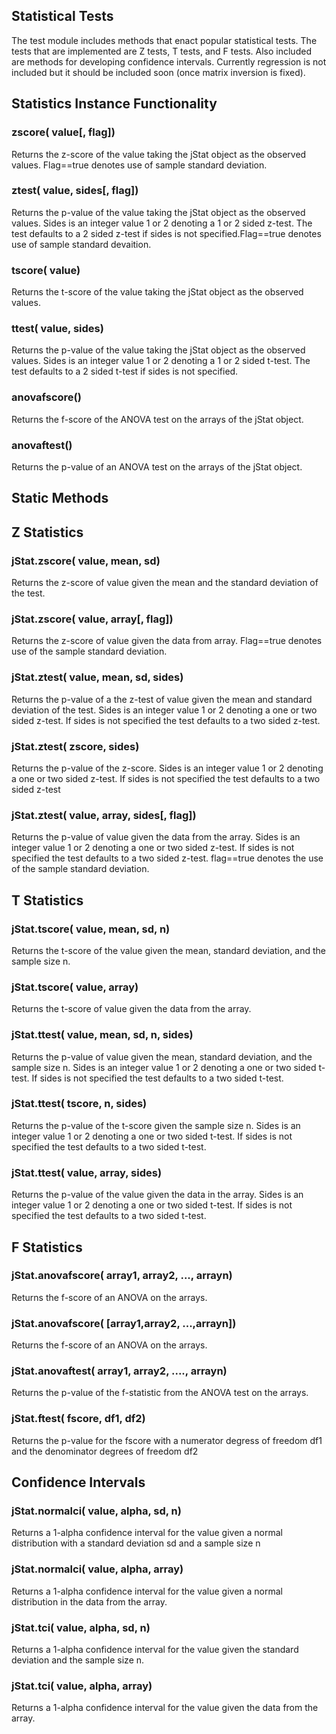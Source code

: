## Statistical Tests

The test module includes methods that enact popular statistical tests.
The tests that are implemented are Z tests, T tests, and F tests.
Also included are methods for developing confidence intervals. Currently
regression is not included but it should be included soon (once matrix
inversion is fixed).

## Statistics Instance Functionality

### zscore( value[, flag])

Returns the z-score of the value taking the jStat object as the observed
values. Flag==true denotes use of sample standard deviation.

### ztest( value, sides[, flag])

Returns the p-value of the value taking the jStat object as the observed
values. Sides is an integer value 1 or 2 denoting a 1 or 2 sided z-test.
The test defaults to a 2 sided z-test if sides is not specified.Flag==true
denotes use of sample standard devaition.

### tscore( value)

Returns the t-score of the value taking the jStat object as the observed
values.

### ttest( value, sides)

Returns the p-value of the value taking the jStat object as the observed
values. Sides is an integer value 1 or 2 denoting a 1 or 2 sided t-test.
The test defaults to a 2 sided t-test if sides is not specified.

### anovafscore()

Returns the f-score of the ANOVA test on the arrays of the jStat object.

### anovaftest()

Returns the p-value of an ANOVA test on the arrays of the jStat object.

## Static Methods 

## Z Statistics

### jStat.zscore( value, mean, sd)

Returns the z-score of value given the mean and the standard deviation
of the test.

### jStat.zscore( value, array[, flag])

Returns the z-score of value given the data from array. Flag==true denotes
use of the sample standard deviation.

### jStat.ztest( value, mean, sd, sides)

Returns the p-value of a the z-test of value given the mean and standard
deviation of the test. Sides is an integer value 1 or 2 denoting a
one or two sided z-test. If sides is not specified the test defaults
to a two sided z-test.

### jStat.ztest( zscore, sides)

Returns the p-value of the z-score. Sides is an integer value 1 or 2
denoting a one or two sided z-test. If sides is not specified the test
defaults to a two sided z-test

### jStat.ztest( value, array, sides[, flag])

Returns the p-value of value given the data from the array. Sides is
an integer value 1 or 2 denoting a one or two sided z-test. If sides
is not specified the test defaults to a two sided z-test. flag==true
denotes the use of the sample standard deviation.

## T Statistics

### jStat.tscore( value, mean, sd, n)

Returns the t-score of the value given the mean, standard deviation,
and the sample size n.

### jStat.tscore( value, array)

Returns the t-score of value given the data from the array.

### jStat.ttest( value, mean, sd, n, sides)

Returns the p-value of value given the mean, standard deviation,
and the sample size n. Sides is an integer value 1 or 2 denoting
a one or two sided t-test. If sides is not specified the test
defaults to a two sided t-test.

### jStat.ttest( tscore, n, sides)

Returns the p-value of the t-score given the sample size n. Sides 
is an integer value 1 or 2 denoting a one or two sided t-test. 
If sides is not specified the test defaults to a two sided t-test. 

### jStat.ttest( value, array, sides)

Returns the p-value of the value given the data in the array.
Sides is an integer value 1 or 2 denoting a one or two sided 
t-test. If sides is not specified the test defaults to a two 
sided t-test.

## F Statistics

### jStat.anovafscore( array1, array2, ..., arrayn)

Returns the f-score of an ANOVA on the arrays.

### jStat.anovafscore( [array1,array2, ...,arrayn])

Returns the f-score of an ANOVA on the arrays.

### jStat.anovaftest( array1, array2, ...., arrayn)

Returns the p-value of the f-statistic from the ANOVA
test on the arrays.

### jStat.ftest( fscore, df1, df2)

Returns the p-value for the fscore with a numerator degress
of freedom df1 and the denominator degrees of freedom df2

## Confidence Intervals

### jStat.normalci( value, alpha, sd, n)

Returns a 1-alpha confidence interval for the value given
a normal distribution with a standard deviation sd and a
sample size n
  
### jStat.normalci( value, alpha, array)

Returns a 1-alpha confidence interval for the value given
a normal distribution in the data from the array.

### jStat.tci( value, alpha, sd, n)

Returns a 1-alpha confidence interval for the value given
the standard deviation and the sample size n.

### jStat.tci( value, alpha, array)

Returns a 1-alpha confidence interval for the value given
the data from the array.

